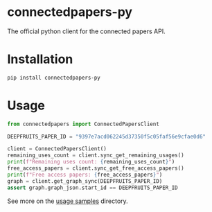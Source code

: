 # connectedpapers-py
The official python client for the connected papers API.

# Installation
```bash
pip install connectedpapers-py
```

# Usage
```python
from connectedpapers import ConnectedPapersClient

DEEPFRUITS_PAPER_ID = "9397e7acd062245d37350f5c05faf56e9cfae0d6"

client = ConnectedPapersClient()
remaining_uses_count = client.sync_get_remaining_usages()
print(f"Remaining uses count: {remaining_uses_count}")
free_access_papers = client.sync_get_free_access_papers()
print(f"Free access papers: {free_access_papers}")
graph = client.get_graph_sync(DEEPFRUITS_PAPER_ID)
assert graph.graph_json.start_id == DEEPFRUITS_PAPER_ID
```
See more on the [usage samples](https://github.com/ConnectedPapers/connectedpapers-py/tree/master/usage_samples) directory.
